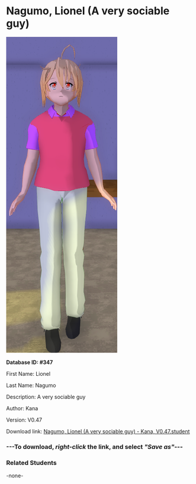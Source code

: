 # Nagumo, Lionel (A very sociable guy)

<img src="Files/Nagumo, Lionel (A very sociable guy).png" title="Nagumo, Lionel (A very sociable guy) - Kana, V0.47">

**Database ID: #347**

First Name: Lionel

Last Name: Nagumo

Description: A very sociable guy

Author: Kana

Version: V0.47

Download link: <a href="https://raw.githubusercontent.com/Arbiter1223/Daigaku-Gurashi-Custom-Students/master/Students/Files/Nagumo%2C%20Lionel%20(A%20very%20sociable%20guy)%20-%20Kana%2C%20V0.47.student">Nagumo, Lionel (A very sociable guy) - Kana, V0.47.student</a>

### ---**To download, _right-click_ the link, and select _"Save as"_**---

### Related Students

-none-
